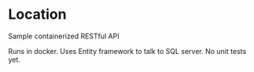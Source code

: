 # Location
Sample containerized RESTful API

Runs in docker.
Uses Entity framework to talk to SQL server.
No unit tests yet.

